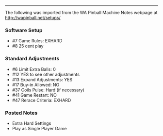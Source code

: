 ***
The following was imported from the WA Pinball Machine Notes webpage at http://wapinball.net/setups/
### Software Setup 
-   #7 Game Rules: EXHARD
-   #8 25 cent play
### Standard Adjustments 
-   #6 Limit Extra Balls: 0
-   #12 YES to see other adjustments
-   #13 Expand Adjustments: YES
-   #17 Buy-in Allowed: NO
-   #37 Coils Pulse: Hard (if necessary)
-   #41 Game Restart: NO
-   #47 Rerace Criteria: EXHARD
### Posted Notes 
-   Extra Hard Settings
-   Play as Single Player Game